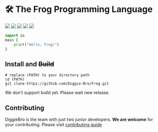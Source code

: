 # 🛠 The Frog Programming Language

<a href="https://github.com/Diggie-Bro/Frog"><img src="https://img.shields.io/badge/process-Develop-red"></a>
<a href="https://github.com/Diggie-Bro/Frog"><img src="https://img.shields.io/badge/build-X-green"></a>
<a href="https://www.python.org"><img src="https://img.shields.io/badge/language->=python3.6-blue"></a>
<a href="./LICENSE"><img src="https://img.shields.io/badge/LICENSE-MIT-pink"></a>
<a href="https://github.com/Diggie-Bro"><img src="https://img.shields.io/badge/DiggieBro-white"></a>

``` python
import io
main {
    print("Hello, Frog!")
}
```

## Install and ~~Build~~
```
# replace (PATH) to your directory path
cd (PATH)
git clone https://github.com/Diggie-Bro/Frog.git
```

We don't support build yet. Please wait new release.

## Contributing
DiggieBro is the team with just two junior developers. **We are welcome** for your contributing.
Please visit [contributing guide](./CONTRIBUTING.md)